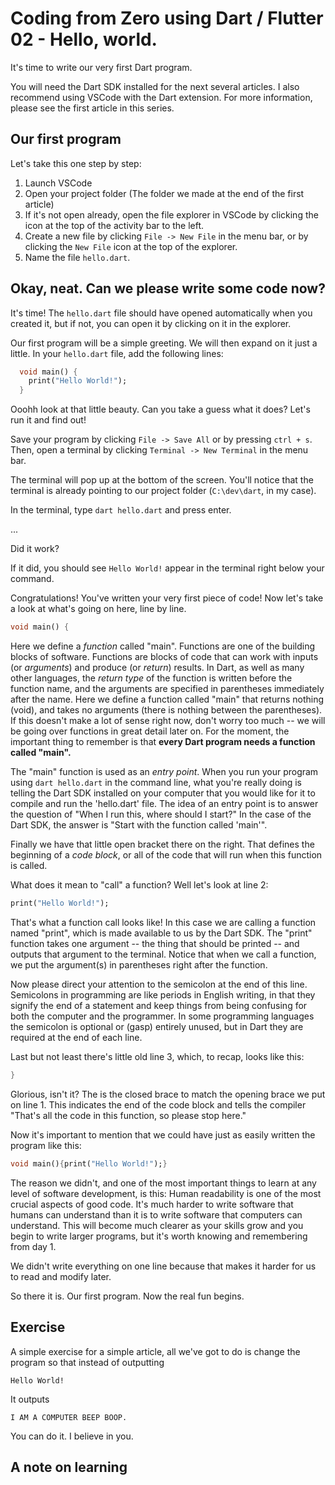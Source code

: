 # Coding from Zero using Dart / Flutter 02 - Hello, world.

It's time to write our very first Dart program.

You will need the Dart SDK installed for the next several articles. I also recommend using VSCode with the Dart extension. For more information, please see the first article in this series.

## Our first program

Let's take this one step by step:

1. Launch VSCode
2. Open your project folder (The folder we made at the end of the first article)
3. If it's not open already, open the file explorer in VSCode by clicking the icon at the top of the activity bar to the left.
4. Create a new file by clicking `File -> New File` in the menu bar, or by clicking the `New File` icon at the top of the explorer.
5. Name the file `hello.dart`.

## Okay, neat. Can we please write some code now?

It's time! The `hello.dart` file should have opened automatically when you created it, but if not, you can open it by clicking on it in the explorer.

Our first program will be a simple greeting. We will then expand on it just a little. In your `hello.dart` file, add the following lines:

```dart
  void main() {
    print("Hello World!");
  }
```

Ooohh look at that little beauty. Can you take a guess what it does? Let's run it and find out!

Save your program by clicking `File -> Save All` or by pressing `ctrl + s`. Then, open a terminal by clicking `Terminal -> New Terminal` in the menu bar.

The terminal will pop up at the bottom of the screen. You'll notice that the terminal is already pointing to our project folder (`C:\dev\dart`, in my case).

In the terminal, type `dart hello.dart` and press enter.

...

Did it work?

If it did, you should see `Hello World!` appear in the terminal right below your command.

Congratulations! You've written your very first piece of code! Now let's take a look at what's going on here, line by line.

```dart
void main() {
```

Here we define a _function_ called "main". Functions are one of the building blocks of software. Functions are blocks of code that can work with inputs (or _arguments_) and produce (or _return_) results. In Dart, as well as many other languages, the _return type_ of the function is written before the function name, and the arguments are specified in parentheses immediately after the name. Here we define a function called "main" that returns nothing (void), and takes no arguments (there is nothing between the parentheses). If this doesn't make a lot of sense right now, don't worry too much -- we will be going over functions in great detail later on. For the moment, the important thing to remember is that **every Dart program needs a function called "main".**

The "main" function is used as an _entry point_. When you run your program using `dart hello.dart` in the command line, what you're really doing is telling the Dart SDK installed on your computer that you would like for it to compile and run the 'hello.dart' file. The idea of an entry point is to answer the question of "When I run this, where should I start?" In the case of the Dart SDK, the answer is "Start with the function called 'main'".

Finally we have that little open bracket there on the right. That defines the beginning of a _code block_, or all of the code that will run when this function is called.

What does it mean to "call" a function? Well let's look at line 2:

```dart
print("Hello World!");
```

That's what a function call looks like! In this case we are calling a function named "print", which is made available to us by the Dart SDK. The "print" function takes one argument -- the thing that should be printed -- and outputs that argument to the terminal. Notice that when we call a function, we put the argument(s) in parentheses right after the function.

Now please direct your attention to the semicolon at the end of this line. Semicolons in programming are like periods in English writing, in that they signify the end of a statement and keep things from being confusing for both the computer and the programmer. In some programming languages the semicolon is optional or (gasp) entirely unused, but in Dart they are required at the end of each line.

Last but not least there's little old line 3, which, to recap, looks like this:

```dart
}
```

Glorious, isn't it? The is the closed brace to match the opening brace we put on line 1. This indicates the end of the code block and tells the compiler "That's all the code in this function, so please stop here."

Now it's important to mention that we could have just as easily written the program like this:

```dart
void main(){print("Hello World!");}
```

The reason we didn't, and one of the most important things to learn at any level of software development, is this: Human readability is one of the most crucial aspects of good code. It's much harder to write software that humans can understand than it is to write software that computers can understand. This will become much clearer as your skills grow and you begin to write larger programs, but it's worth knowing and remembering from day 1.

We didn't write everything on one line because that makes it harder for us to read and modify later.

So there it is. Our first program. Now the real fun begins.

## Exercise

A simple exercise for a simple article, all we've got to do is change the program so that instead of outputting

```
Hello World!
```

It outputs

```
I AM A COMPUTER BEEP BOOP.
```

You can do it. I believe in you.

## A note on learning
